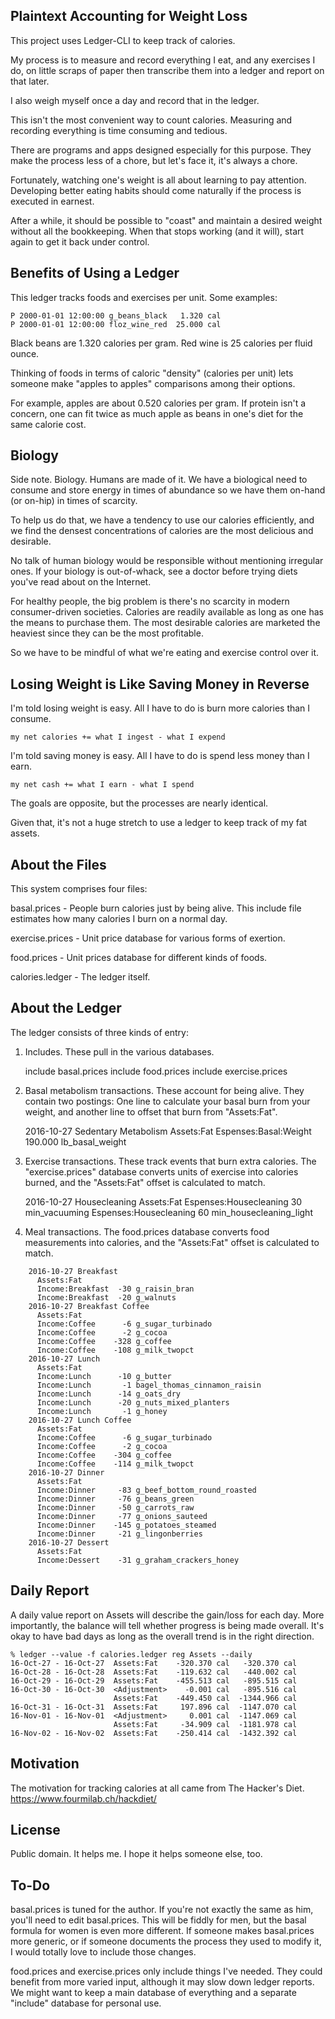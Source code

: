 Plaintext Accounting for Weight Loss
------------------------------------

This project uses Ledger-CLI to keep track of calories.

My process is to measure and record everything I eat, and any
exercises I do, on little scraps of paper then transcribe them into a
ledger and report on that later.

I also weigh myself once a day and record that in the ledger.

This isn't the most convenient way to count calories.  Measuring and
recording everything is time consuming and tedious.

There are programs and apps designed especially for this purpose.
They make the process less of a chore, but let's face it, it's always
a chore.

Fortunately, watching one's weight is all about learning to pay
attention.  Developing better eating habits should come naturally if
the process is executed in earnest.

After a while, it should be possible to "coast" and maintain a desired
weight without all the bookkeeping.  When that stops working (and it
will), start again to get it back under control.

Benefits of Using a Ledger
--------------------------

This ledger tracks foods and exercises per unit.  Some examples:

    P 2000-01-01 12:00:00 g_beans_black   1.320 cal
    P 2000-01-01 12:00:00 floz_wine_red  25.000 cal

Black beans are 1.320 calories per gram.  Red wine is 25 calories per
fluid ounce.

Thinking of foods in terms of caloric "density" (calories per unit)
lets someone make "apples to apples" comparisons among their options.

For example, apples are about 0.520 calories per gram.  If protein
isn't a concern, one can fit twice as much apple as beans in one's
diet for the same calorie cost.

Biology
-------

Side note.  Biology.  Humans are made of it.  We have a biological
need to consume and store energy in times of abundance so we have them
on-hand (or on-hip) in times of scarcity.

To help us do that, we have a tendency to use our calories
efficiently, and we find the densest concentrations of calories are
the most delicious and desirable.

No talk of human biology would be responsible without mentioning
irregular ones.  If your biology is out-of-whack, see a doctor before
trying diets you've read about on the Internet.

For healthy people, the big problem is there's no scarcity in modern
consumer-driven societies.  Calories are readily available as long as
one has the means to purchase them.  The most desirable calories are
marketed the heaviest since they can be the most profitable.

So we have to be mindful of what we're eating and exercise control
over it.

Losing Weight is Like Saving Money in Reverse
---------------------------------------------

I'm told losing weight is easy.  All I have to do is burn more
calories than I consume.

    my net calories += what I ingest - what I expend

I'm told saving money is easy.  All I have to do is spend less money
than I earn.

    my net cash += what I earn - what I spend

The goals are opposite, but the processes are nearly identical.

Given that, it's not a huge stretch to use a ledger to keep track of
my fat assets.

About the Files
---------------

This system comprises four files:

basal.prices - People burn calories just by being alive.  This include
file estimates how many calories I burn on a normal day.

exercise.prices - Unit price database for various forms of exertion.

food.prices - Unit prices database for different kinds of foods.

calories.ledger - The ledger itself.

About the Ledger
----------------

The ledger consists of three kinds of entry:

1. Includes.  These pull in the various databases.

    include basal.prices
    include food.prices
    include exercise.prices

2. Basal metabolism transactions.  These account for being alive.  They contain two postings: One line to calculate your basal burn from your weight, and another line to offset that burn from "Assets:Fat".

    2016-10-27 Sedentary Metabolism
      Assets:Fat
      Espenses:Basal:Weight  190.000 lb_basal_weight

3. Exercise transactions.  These track events that burn extra calories.  The "exercise.prices" database converts units of exercise into calories burned, and the "Assets:Fat" offset is calculated to match.

    2016-10-27 Housecleaning
      Assets:Fat
      Espenses:Housecleaning   30 min_vacuuming
      Espenses:Housecleaning   60 min_housecleaning_light

4. Meal transactions.  The food.prices database converts food measurements into calories, and the "Assets:Fat" offset is calculated to match.

```
    2016-10-27 Breakfast
      Assets:Fat
      Income:Breakfast  -30 g_raisin_bran
      Income:Breakfast  -20 g_walnuts
    2016-10-27 Breakfast Coffee
      Assets:Fat
      Income:Coffee      -6 g_sugar_turbinado
      Income:Coffee      -2 g_cocoa
      Income:Coffee    -328 g_coffee
      Income:Coffee    -108 g_milk_twopct
    2016-10-27 Lunch
      Assets:Fat
      Income:Lunch      -10 g_butter
      Income:Lunch       -1 bagel_thomas_cinnamon_raisin
      Income:Lunch      -14 g_oats_dry
      Income:Lunch      -20 g_nuts_mixed_planters
      Income:Lunch       -1 g_honey
    2016-10-27 Lunch Coffee
      Assets:Fat
      Income:Coffee      -6 g_sugar_turbinado
      Income:Coffee      -2 g_cocoa
      Income:Coffee    -304 g_coffee
      Income:Coffee    -114 g_milk_twopct
    2016-10-27 Dinner
      Assets:Fat
      Income:Dinner     -83 g_beef_bottom_round_roasted
      Income:Dinner     -76 g_beans_green
      Income:Dinner     -50 g_carrots_raw
      Income:Dinner     -77 g_onions_sauteed
      Income:Dinner    -145 g_potatoes_steamed
      Income:Dinner     -21 g_lingonberries
    2016-10-27 Dessert
      Assets:Fat
      Income:Dessert    -31 g_graham_crackers_honey
```

Daily Report
------------

A daily value report on Assets will describe the gain/loss for each
day.  More importantly, the balance will tell whether progress is
being made overall.  It's okay to have bad days as long as the overall
trend is in the right direction.

    % ledger --value -f calories.ledger reg Assets --daily
    16-Oct-27 - 16-Oct-27  Assets:Fat    -320.370 cal   -320.370 cal
    16-Oct-28 - 16-Oct-28  Assets:Fat    -119.632 cal   -440.002 cal
    16-Oct-29 - 16-Oct-29  Assets:Fat    -455.513 cal   -895.515 cal
    16-Oct-30 - 16-Oct-30  <Adjustment>    -0.001 cal   -895.516 cal
                           Assets:Fat    -449.450 cal  -1344.966 cal
    16-Oct-31 - 16-Oct-31  Assets:Fat     197.896 cal  -1147.070 cal
    16-Nov-01 - 16-Nov-01  <Adjustment>     0.001 cal  -1147.069 cal
                           Assets:Fat     -34.909 cal  -1181.978 cal
    16-Nov-02 - 16-Nov-02  Assets:Fat    -250.414 cal  -1432.392 cal

Motivation
----------

The motivation for tracking calories at all came from The Hacker's
Diet.  https://www.fourmilab.ch/hackdiet/

License
-------

Public domain.  It helps me.  I hope it helps someone else, too.

To-Do
-----

basal.prices is tuned for the author.  If you're not exactly the same
as him, you'll need to edit basal.prices.  This will be fiddly for
men, but the basal formula for women is even more different.  If
someone makes basal.prices more generic, or if someone documents the
process they used to modify it, I would totally love to include those
changes.

food.prices and exercise.prices only include things I've needed.  They
could benefit from more varied input, although it may slow down ledger
reports.  We might want to keep a main database of everything and a
separate "include" database for personal use.
